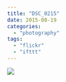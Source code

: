 ```yaml
---
title: "DSC_0215"
date: 2015-08-19
categories: 
  - "photography"
tags: 
  - "flickr"
  - "ifttt"
---
```


![](https://farm6.staticflickr.com/5624/20507701100_549a80dd3d_b.jpg)
